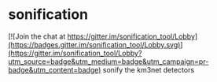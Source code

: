 # sonification

[![Join the chat at https://gitter.im/sonification_tool/Lobby](https://badges.gitter.im/sonification_tool/Lobby.svg)](https://gitter.im/sonification_tool/Lobby?utm_source=badge&utm_medium=badge&utm_campaign=pr-badge&utm_content=badge)
sonify the km3net detectors
